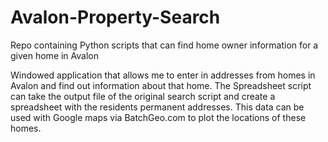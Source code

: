 # Avalon-Property-Search
Repo containing Python scripts that can find home owner information for a given home in Avalon

Windowed application that allows me to enter in addresses from homes in Avalon and find out information about that home. The Spreadsheet script
can take the output file of the original search script and create a spreadsheet with the residents permanent addresses. This data can be used
with Google maps via BatchGeo.com to plot the locations of these homes.
